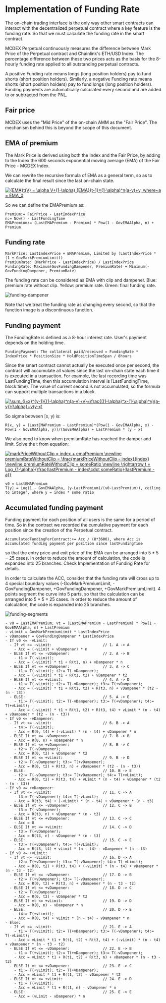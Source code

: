 # Implementation of Funding Rate

The on-chain trading interface is the only way other smart contracts can interact with the decentralized perpetual contract where a key feature is the funding rate. So that we must calculate the funding rate in the smart contract.

MCDEX Perpetual continuously measures the difference between Mark Price of the Perpetual contract and Chainlink's ETH/USD Index. The percentage difference between these two prices acts as the basis for the 8-hourly funding rate applied to all outstanding perpetual contracts.

A positive Funding rate means longs (long position holders) pay to fund shorts (short position holders). Similarly, a negative Funding rate means shorts (short position holders) pay to fund longs (long position holders). Funding payments are automatically calculated every second and are added to or subtracted from the PNL.

## Fair price

MCDEX uses the "Mid Price" of the on-chain AMM as the "Fair Price". The mechanism behind this is beyond the scope of this document.

## EMA of premium

The Mark Price is derived using both the Index and the Fair Price, by adding to the Index the 600 seconds exponential moving average (EMA) of the Fair Price - MCDEX Index.

We can rewrite the recursive formula of EMA as a general term, so as to calculate the final result since the last on-chain state.

[![{EMA}_t(V) = \alpha V+(1-\alpha) {EMA}_{t-1}=(1-\alpha)^n(a-v)+v, where~a = EMA_0](asset/perpetual-funding-ema.gif)](https://www.codecogs.com/eqnedit.php?latex={EMA}_t(V)&space;=&space;\alpha&space;V&plus;(1-\alpha)&space;{EMA}_{t-1}=(1-\alpha)^n(a-v)&plus;v,&space;where~a&space;=&space;EMA_0)

So we can define the EMAPremium as:

```
Premium:= FairPrice - LastIndexPrice
n:= Now() - LastFundingTime
EMAPremium:= (LastEMAPremium - Premium) * Pow(1 - GovEMAAlpha, n) + Premium
```

## Funding rate

```
MarkPrice: LastIndexPrice + EMAPremium, Limited by (LastIndexPrice * (1 ± GovMarkPremiumLimit))
PremiumRate: (MarkPrice - LastIndexPrice) / LastIndexPrice
FundingRate: Maximum(GovFundingDampener, PremiumRate) + Minimum(-GovFundingDampener, PremiumRate)
```

The funding rate can be considered as EMA with clip and dampener. Blue: premium rate without clip. Yellow: premium rate. Green: final funding rate.

![funding-dampener](asset/perpetual-funding-dampener.png)

Note that we treat the funding rate as changing every second, so that the function image is a discontinuous function.

## Funding payment

The FundingRate is defined as a 8-hour interest rate. User's payment depends on the holding time.

```
FundingPayment: The collateral paid/received = FundingRate * IndexPrice * PositionSize * HoldPositionTimeSpan / 8hours
```

Since the smart contract cannot actually be executed once per second, the contract will accumulate all values since the last on-chain state each time it is executed in a transaction. For example, the last recording time was LastFundingTime, then this accumulation interval is [LastFundingTime, block.time). The value of current second is not accumulated, so the formula can support multiple transactions in a block.

[![\sum_{i=x}^{y-1}{(1-\alpha)^n(a-v)+v}=\frac{((1-\alpha)^x-(1-\alpha)^y)(a-v)}{\alpha}+v(y-x)](asset/perpetual-funding-ema-sigma.gif)](https://www.codecogs.com/eqnedit.php?latex=\sum_{i=x}^{y-1}{(1-\alpha)^n(a-v)&plus;v}=\frac{((1-\alpha)^x-(1-\alpha)^y)(a-v)}{\alpha}&plus;v(y-x))

So sigma between [x, y) is:

```
R(x, y) = (LastEMAPremium - LastPremium)*(Pow(1 - GovEMAAlpha, x) - Pow(1 - GovEMAAlpha, y))/(GovEMAAlpha) + LastPremium * (y - x)
```

We also need to know when premiumRate has reached the damper and limit. Solve the t from equation:

[![markPriceWithoutClip = index + emaPremium \newline premiumRateWithoutClip = \frac{markPriceWithoutClip - index}{index} \newline premiumRateWithoutClip = someRatio \newline \rightarrow t = Log_{1-\alpha}{\frac{lastPremium - index\cdot someRatio}{lastPremium - a}}](asset/perpetual-funding-ema-time.gif)](https://www.codecogs.com/eqnedit.php?latex=markPriceWithoutClip&space;=&space;index&space;&plus;&space;emaPremium&space;\newline&space;premiumRateWithoutClip&space;=&space;\frac{markPriceWithoutClip&space;-&space;index}{index}&space;\newline&space;premiumRateWithoutClip&space;=&space;someRatio&space;\newline&space;\rightarrow&space;t&space;=&space;Log_{1-\alpha}{\frac{lastPremium&space;-&space;index\cdot&space;someRatio}{lastPremium&space;-&space;a}})

```
v0 = LastEMAPremium
T(y) = Log(1 - GovEMAAlpha, (y-LastPremium)/(v0-LastPremium)), ceiling to integer, where y = index * some ratio
```

## Accumulated funding payment

Funding payment for each position of all users is the same for a period of time. So in the contract we recorded the cumulative payment for each position since the creation of the Perpetual contract.

```
AccumulatedFundingPerContract:+= Acc / (8*3600), where Acc is accumulated funding payment per position since lastFundingTime
```

so that the entry price and exit price of the EMA can be arranged into 5 * 5 = 25 cases. In order to reduce the amount of calculation, the code is expanded into 25 branches. Check Implementation of Funding Rate for details.

In order to calculate the ACC, consider that the funding rate will cross up to 4 special boundary values (-GovMarkPremiumLimit, -GovFundingDampener, +GovFundingDampener, +GovMarkPremiumLimit). 4 points segment the curve into 5 parts, so that the calculation can be arranged into 5 * 5 = 25 cases. In order to reduce the amount of calculation, the code is expanded into 25 branches.

![funding-segments](asset/perpetual-funding-segments.png)

```
- v0 = LastEMAPremium; vt = (LastEMAPremium - LastPremium) * Pow(1 - GovEMAAlpha, n) + LastPremium
- vLimit = GovMarkPremiumLimit * LastIndexPrice
- vDampener = GovFundingDampener * LastIndexPrice
- If v0 <= -vLimit:
  - If vt <= -vLimit:                       // 1. A -> A
    - Acc = (-vLimit + vDampener) * n
  - ELSE If vt <= -vDampener:               // 2. A -> B
    - t1:= T(-vLimit);
    - Acc = (-vLimit) * t1 + R(t1, n) + vDampener * n
  - ELSE If vt <= +vDampener:               // 3. A -> C
    - t1:= T(-vLimit); t2:= T(-vDampener); 
    - Acc = (-vLimit) * t1 + R(t1, t2) + vDampener * t2
  - ELSE If vt <= +vLimit:                  // 4. A -> D
    - t1:= T(-vLimit); t2:= T(-vDampener); t3:= T(+vDampener);
    - Acc = (-vLimit) * t1 + R(t1, t2) + R(t3, n) + vDampener * (t2 - (n - t3))
  - ELSE:                                   // 5. A -> E
    - t1:= T(-vLimit); t2:= T(-vDampener); t3:= T(+vDampener); t4:= T(+vLimit);
    - Acc = (-vLimit) * t1 + R(t1, t2) + R(t3, t4) + vLimit * (n - t4) + vDampener * (t2 - (n - t3))
- If v0 <= -vDampener:
  - If vt <= -vLimit:                       // 6. B -> A
    - t4:= T(-vLimit);
    - Acc = R(0, t4) + (-vLimit) * (n - t4) + vDampener * n
  - ELSE If vt <= -vDampener:               // 7. B -> B
    - Acc = R(0, n) + vDampener * n
  - ELSE If vt <= +vDampener:               // 8. B -> C
    - t2:= T(-vDampener); 
    - Acc = R(0, t2) + vDampener * t2
  - ELSE If vt <= +vLimit:                  // 9. B -> D
    - t2:= T(-vDampener); t3:= T(+vDampener);
    - Acc = R(0, t2) + R(t3, n) + vDampener * (t2 - (n - t3))
  - ELSE:                                   // 10. B -> E
    - t2:= T(-vDampener); t3:= T(+vDampener); t4:= T(+vLimit);
    - Acc = R(0, t2) + R(t3, t4) + vLimit * (n - t4) + vDampener * (t2 - (n - t3))
- If v0 <= +vDampener:
  - If vt <= -vLimit:                       // 11. C -> A
    - t3:= T(-vDampener); t4:= T(-vLimit);
    - Acc = R(t3, t4) + (-vLimit) * (n - t4) + vDampener * (n - t3)
  - ELSE If vt <= -vDampener:               // 12. C -> B
    - t3:= T(-vDampener);
    - Acc = R(t3, n) + vDampener * (n - t3)
  - ELSE If vt <= +vDampener:               // 13. C -> C
    - Acc = 0
  - ELSE If vt <= +vLimit:                  // 14. C -> D
    - t3:= T(+vDampener);
    - Acc = R(t3, n) - vDampener * (n - t3)
  - ELSE:                                   // 15. C -> E
    - t3:= T(+vDampener); t4:= T(+vLimit);
    - Acc = R(t3, t4) + vLimit * (n - t4) - vDampener * (n - t3)
- If v0 <= +vLimit:
  - If vt <= -vLimit:                       // 16. D -> A
    - t2:= T(+vDampener); t3:= T(-vDampener); t4:= T(-vLimit);
    - Acc = R(0, t2) + R(t3, t4) + (-vLimit) * (n - t4) + vDampener * (n - t3 - t2)
  - ELSE If vt <= -vDampener:               // 17. D -> B
    - t2:= T(+vDampener); t3:= T(-vDampener);
    - Acc = R(0, t2) + R(t3, n) + vDampener * (n - t3 - t2)
  - ELSE If vt <= +vDampener:               // 18. D -> C
    - t2:= T(+vDampener);
    - Acc = R(0, t2) - vDampener * t2
  - ELSE If vt <= +vLimit:                  // 19. D -> D
    - Acc = R(0, n) - vDampener * n
  - ELSE:                                   // 20. D -> E
    - t4:= T(+vLimit);
    - Acc = R(0, t4) + vLimit * (n - t4) - vDampener * n
- Else:
  - If vt <= -vLimit:                       // 21. E -> A
    - t1:= T(+vLimit); t2:= T(+vDampener); t3:= T(-vDampener); t4:= T(-vLimit);
    - Acc = vLimit * t1 + R(t1, t2) + R(t3, t4) + (-vLimit) * (n - t4) + vDampener * (n - t3 - t2)
  - ELSE If vt <= -vDampener:               // 22. E -> B
    - t1:= T(+vLimit); t2:= T(+vDampener); t3:= T(-vDampener);
    - Acc = vLimit * t1 + R(t1, t2) + R(t3, n) + vDampener * (n - t3 - t2)
  - ELSE If vt <= +vDampener:               // 23. E -> C
    - t1:= T(+vLimit); t2:= T(+vDampener);
    - Acc = vLimit * t1 + R(t1, t2) - vDampener * t2
  - ELSE If vt <= +vLimit:                  // 24. E -> D
    - t1:= T(+vLimit);
    - Acc = vLimit * t1 + R(t1, n) - vDampener * n
  - ELSE:                                   // 25. E -> E
    - Acc = (vLimit - vDampener) * n
```
